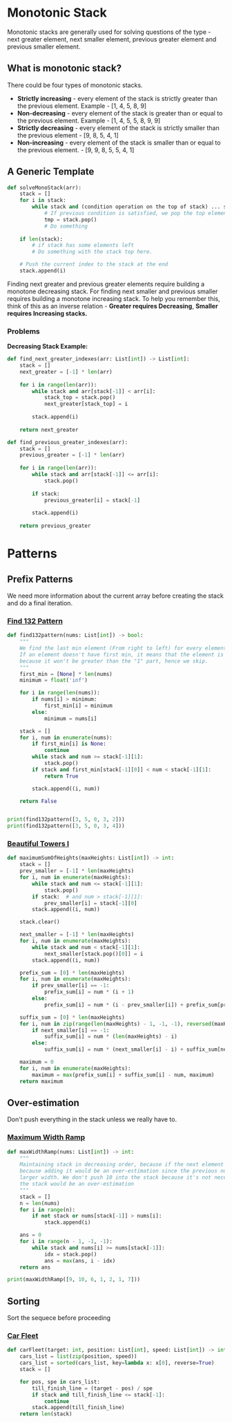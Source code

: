 # Monotonic Stack
Monotonic stacks are generally used for solving questions of the type - next greater element, next smaller element, previous greater element and previous smaller element.

## What is monotonic stack?

There could be four types of monotonic stacks.
- **Strictly increasing** - every element of the stack is strictly greater than the previous element. Example - [1, 4, 5, 8, 9]
- **Non-decreasing** - every element of the stack is greater than or equal to the previous element. Example - [1, 4, 5, 5, 8, 9, 9]
- **Strictly decreasing** - every element of the stack is strictly smaller than the previous element - [9, 8, 5, 4, 1]
- **Non-increasing** - every element of the stack is smaller than or equal to the previous element. - [9, 9, 8, 5, 5, 4, 1]

## A Generic Template
```python
def solveMonoStack(arr):
    stack = []
    for i in stack:
        while stack and (condition operation on the top of stack) ... stack[-1]:
            # If previous condition is satisfied, we pop the top element
            tmp = stack.pop()
            # Do something
            
    if len(stack):
        # if stack has some elements left
        # Do something with the stack top here.

    # Push the current index to the stack at the end
    stack.append(i)
```

Finding next greater and previous greater elements require building a monotone decreasing stack. For finding next smaller and previous smaller requires building a monotone increasing stack. To help you remember this, think of this as an inverse relation - **Greater requires Decreasing**, **Smaller requires Increasing stacks.**

### Problems
**Decreasing Stack Example:**
```python
def find_next_greater_indexes(arr: List[int]) -> List[int]:
    stack = []
    next_greater = [-1] * len(arr)
    
    for i in range(len(arr)):
        while stack and arr[stack[-1]] < arr[i]:
            stack_top = stack.pop()
            next_greater[stack_top] = i
        
        stack.append(i)
    
    return next_greater
```

```python
def find_previous_greater_indexes(arr):
    stack = []
    previous_greater = [-1] * len(arr)
    
    for i in range(len(arr)):
        while stack and arr[stack[-1]] <= arr[i]:
            stack.pop()
        
        if stack:
            previous_greater[i] = stack[-1]
        
        stack.append(i)
    
    return previous_greater
```

# Patterns
## Prefix Patterns
We need more information about the current array before creating the stack and do a final iteration.

### [Find 132 Pattern](https://leetcode.com/problems/132-pattern/)

```python
def find132pattern(nums: List[int]) -> bool:
    """
    We find the last min element (From right to left) for every element in the array.
    If an element doesn't have first min, it means that the element is not worth considering
    because it won't be greater than the "1" part, hence we skip.
    """
    first_min = [None] * len(nums)
    minimum = float('inf')

    for i in range(len(nums)):
        if nums[i] > minimum:
            first_min[i] = minimum
        else:
            minimum = nums[i]

    stack = []
    for i, num in enumerate(nums):
        if first_min[i] is None:
            continue
        while stack and num >= stack[-1][1]:
            stack.pop()
        if stack and first_min[stack[-1][0]] < num < stack[-1][1]:
            return True

        stack.append((i, num))

    return False


print(find132pattern([3, 5, 0, 3, 2]))
print(find132pattern([3, 5, 0, 3, 4]))
```

### [Beautiful Towers I](https://leetcode.com/problems/beautiful-towers-i)
```python
def maximumSumOfHeights(maxHeights: List[int]) -> int:
    stack = []
    prev_smaller = [-1] * len(maxHeights)
    for i, num in enumerate(maxHeights):
        while stack and num <= stack[-1][1]:
            stack.pop()
        if stack:  # and num > stack[-1][1]:
            prev_smaller[i] = stack[-1][0]
        stack.append((i, num))

    stack.clear()

    next_smaller = [-1] * len(maxHeights)
    for i, num in enumerate(maxHeights):
        while stack and num < stack[-1][1]:
            next_smaller[stack.pop()[0]] = i
        stack.append((i, num))

    prefix_sum = [0] * len(maxHeights)
    for i, num in enumerate(maxHeights):
        if prev_smaller[i] == -1:
            prefix_sum[i] = num * (i + 1)
        else:
            prefix_sum[i] = num * (i - prev_smaller[i]) + prefix_sum[prev_smaller[i]]

    suffix_sum = [0] * len(maxHeights)
    for i, num in zip(range(len(maxHeights) - 1, -1, -1), reversed(maxHeights)):
        if next_smaller[i] == -1:
            suffix_sum[i] = num * (len(maxHeights) - i)
        else:
            suffix_sum[i] = num * (next_smaller[i] - i) + suffix_sum[next_smaller[i]]

    maximum = 0
    for i, num in enumerate(maxHeights):
        maximum = max(prefix_sum[i] + suffix_sum[i] - num, maximum)
    return maximum
```

## Over-estimation 
Don't push everything in the stack unless we really have to.

### [Maximum Width Ramp](https://leetcode.com/problems/maximum-width-ramp/)
```python
def maxWidthRamp(nums: List[int]) -> int:
    """
    Maintaining stack in decreasing order, because if the next element is larger the previous element, we can omit it
    because adding it would be an over-estimation since the previous number is already small, hence it would provide
    larger width. We don't push 10 into the stack because it's not necessary to do so Since 9 < 10. pushing 10 into
    the stack would be an over-estimation
    """
    stack = []
    n = len(nums)
    for i in range(n):
        if not stack or nums[stack[-1]] > nums[i]:
            stack.append(i)

    ans = 0
    for i in range(n - 1, -1, -1):
        while stack and nums[i] >= nums[stack[-1]]:
            idx = stack.pop()
            ans = max(ans, i - idx)
    return ans

print(maxWidthRamp([9, 10, 6, 1, 2, 1, 7]))
```

## Sorting
Sort the sequece before proceeding

### [Car Fleet](https://leetcode.com/problems/car-fleet/)
```python
def carFleet(target: int, position: List[int], speed: List[int]) -> int:
    cars_list = list(zip(position, speed))
    cars_list = sorted(cars_list, key=lambda x: x[0], reverse=True)
    stack = []

    for pos, spe in cars_list:
        till_finish_line = (target - pos) / spe
        if stack and till_finish_line <= stack[-1]:
            continue
        stack.append(till_finish_line)
    return len(stack)
```
